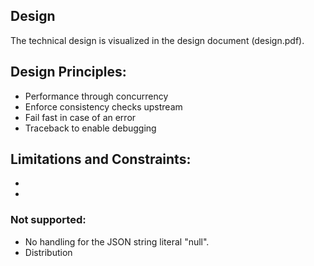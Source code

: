 ## Design

The technical design is visualized in the design document (design.pdf).

## Design Principles:
- Performance through concurrency
- Enforce consistency checks upstream
- Fail fast in case of an error
- Traceback to enable debugging

## Limitations and Constraints:
- 
-

### Not supported:
- No handling for the JSON string literal "null".  
- Distribution
